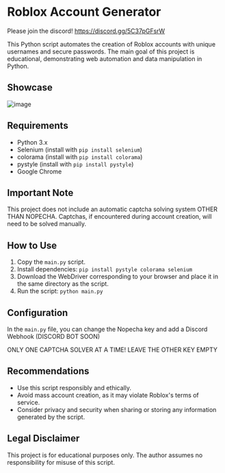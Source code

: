 # Roblox Account Generator

Please join the discord! https://discord.gg/5C37pGFsrW

This Python script automates the creation of Roblox accounts with unique usernames and secure passwords. The main goal of this project is educational, demonstrating web automation and data manipulation in Python.

## Showcase
![image](https://github.com/Its3rr0rsWRLD/RobloxAccountGenerator/assets/92172873/9ff64a46-97c1-4f40-98e1-11befac427b2)




## Requirements

- Python 3.x
- Selenium (install with `pip install selenium`)
- colorama (install with `pip install colorama`)
- pystyle (install with `pip install pystyle`)
- Google Chrome

## Important Note

This project does not include an automatic captcha solving system OTHER THAN NOPECHA. Captchas, if encountered during account creation, will need to be solved manually.

## How to Use

1. Copy the `main.py` script.
2. Install dependencies: `pip install pystyle colorama selenium`
3. Download the WebDriver corresponding to your browser and place it in the same directory as the script.
4. Run the script: `python main.py`

## Configuration

In the `main.py` file, you can change the Nopecha key and add a Discord Webhook (DISCORD BOT SOON)

ONLY ONE CAPTCHA SOLVER AT A TIME! LEAVE THE OTHER KEY EMPTY

## Recommendations

- Use this script responsibly and ethically.
- Avoid mass account creation, as it may violate Roblox's terms of service.
- Consider privacy and security when sharing or storing any information generated by the script.

## Legal Disclaimer

This project is for educational purposes only. The author assumes no responsibility for misuse of this script.
